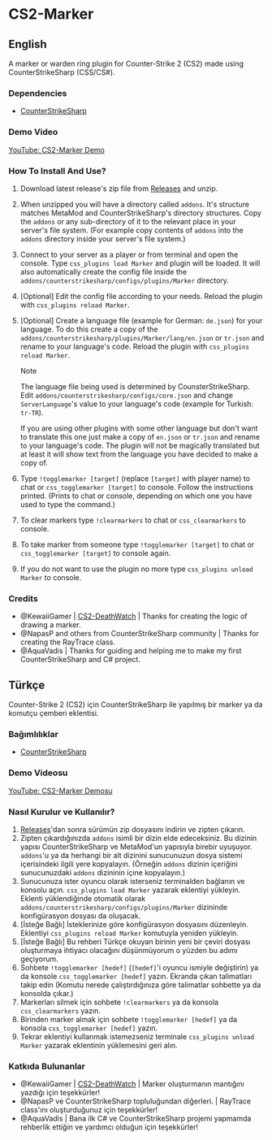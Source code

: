 # CS2-Marker

## English

A marker or warden ring plugin for Counter-Strike 2 (CS2) made using CounterStrikeSharp (CSS/CS#).

### Dependencies

- [CounterStrikeSharp](https://github.com/roflmuffin/CounterStrikeSharp)

### Demo Video

[YouTube: CS2-Marker Demo](https://youtu.be/TX_RxofSDfc)

### How To Install And Use?

1. Download latest release's zip file from [Releases](https://github.com/AlperShal/CS2-Marker/releases) and unzip.
2. When unzipped you will have a directory called `addons`. It's structure matches MetaMod and CounterStrikeSharp's directory structures. Copy the `addons` or any sub-directory of it to the relevant place in your server's file system. (For example copy contents of `addons` into the `addons` directory inside your server's file system.)
3. Connect to your server as a player or from terminal and open the console. Type `css_plugins load Marker` and plugin will be loaded. It will also automatically create the config file inside the `addons/counterstrikesharp/configs/plugins/Marker` directory.
4. [Optional] Edit the config file according to your needs. Reload the plugin with `css_plugins reload Marker`.
5. [Optional] Create a language file (example for German: `de.json`) for your language. To do this create a copy of the `addons/counterstrikesharp/plugins/Marker/lang/en.json` or `tr.json` and rename to your language's code. Reload the plugin with `css_plugins reload Marker`.

   > [!NOTE]  
   > The language file being used is determined by CounsterStrikeSharp. Edit `addons/counterstrikesharp/configs/core.json` and change `ServerLanguage`'s value to your language's code (example for Turkish: `tr-TR`).
   >
   > If you are using other plugins with some other language but don't want to translate this one just make a copy of `en.json` or `tr.json` and rename to your language's code. The plugin will not be magically translated but at least it will show text from the language you have decided to make a copy of.

6. Type `!togglemarker [target]` (replace `[target]` with player name) to chat or `css_togglemarker [target]` to console. Follow the instructions printed. (Prints to chat or console, depending on which one you have used to type the command.)
7. To clear markers type `!clearmarkers` to chat or `css_clearmarkers` to console.
8. To take marker from someone type `!togglemarker [target]` to chat or `css_togglemarker [target]` to console again.
9. If you do not want to use the plugin no more type `css_plugins unload Marker` to console.

### Credits

- @KewaiiGamer | [CS2-DeathWatch](https://github.com/KewaiiGamer/CS2-DeathWatch) | Thanks for creating the logic of drawing a marker.
- @NapasP and others from CounterStrikeSharp community | Thanks for creating the RayTrace class.
- @AquaVadis | Thanks for guiding and helping me to make my first CounterStrikeSharp and C# project.

## Türkçe

Counter-Strike 2 (CS2) için CounterStrikeSharp ile yapılmış bir marker ya da komutçu çemberi eklentisi.

### Bağımlılıklar

- [CounterStrikeSharp](https://github.com/roflmuffin/CounterStrikeSharp)

### Demo Videosu

[YouTube: CS2-Marker Demosu](https://youtu.be/TX_RxofSDfc)

### Nasıl Kurulur ve Kullanılır?

1. [Releases](https://github.com/AlperShal/CS2-Marker/releases)'dan sonra sürümün zip dosyasını indirin ve zipten çıkarın.
2. Zipten çıkardığınızda `addons` isimli bir dizin elde edeceksiniz. Bu dizinin yapısı CounterStrikeSharp ve MetaMod'un yapısıyla birebir uyuşuyor. `addons`'u ya da herhangi bir alt dizinini sunucunuzun dosya sistemi içerisindeki ilgili yere kopyalayın. (Örneğin `addons` dizinin içeriğini sunucunuzdaki `addons` dizininin içine kopyalayın.)
3. Sunucunuza ister oyuncu olarak isterseniz terminalden bağlanın ve konsolu açın. `css_plugins load Marker` yazarak eklentiyi yükleyin. Eklenti yüklendiğinde otomatik olarak `addons/counterstrikesharp/configs/plugins/Marker` dizininde konfigürasyon dosyası da oluşacak.
4. [İsteğe Bağlı] İsteklerinize göre konfigürasyon dosyasını düzenleyin. Eklentiyi `css_plugins reload Marker` komutuyla yeniden yükleyin.
5. [İsteğe Bağlı] Bu rehberi Türkçe okuyan birinin yeni bir çeviri dosyası oluşturmaya ihtiyacı olacağını düşünmüyorum o yüzden bu adımı geçiyorum.
6. Sohbete `!togglemarker [hedef]` (`[hedef]`'i oyuncu ismiyle değiştirin) ya da konsole `css_togglemarker [hedef]` yazın. Ekranda çıkan talimatları takip edin (Komutu nerede çalıştırdığınıza göre talimatlar sohbette ya da konsolda çıkar.)
7. Markerları silmek için sohbete `!clearmarkers` ya da konsola `css_clearmarkers` yazın.
8. Birinden marker almak için sohbete `!togglemarker [hedef]` ya da konsola `css_togglemarker [hedef]` yazın.
9. Tekrar eklentiyi kullanmak istemezseniz terminale `css_plugins unload Marker` yazarak eklentinin yüklemesini geri alın.

### Katkıda Bulunanlar

- @KewaiiGamer | [CS2-DeathWatch](https://github.com/KewaiiGamer/CS2-DeathWatch) | Marker oluşturmanın mantığını yazdığı için teşekkürler!
- @NapasP ve CounterStrikeSharp topluluğundan diğerleri. | RayTrace class'ını oluşturduğunuz için teşekkürler!
- @AquaVadis | Bana ilk C# ve CounterStrikeSharp projemi yapmamda rehberlik ettiğin ve yardımcı olduğun için teşekkürler!
